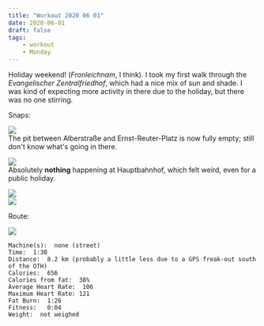 ```yaml
---
title: "Workout 2020 06 01"
date: 2020-06-01
draft: false
tags: 
    - workout
    - Monday
---
```

Holiday weekend!  (*Fronleichnam*, I think).    I took my first walk through the *Evangelischer Zentralfriedhof*, which had a nice mix of sun and shade.  I was kind of expecting more activity in there due to the holiday, but there was no one stirring.


Snaps:

![](/IMG_7786.JPG)  
The pit between Alberstraße and Ernst-Reuter-Platz is now fully empty; still don't know what's going in there.

![](/IMG_7810.JPG)  
Absolutely **nothing** happening at Hauptbahnhof, which felt weird, even for a public holiday.

![](/IMG_7811.JPG)  
![](/IMG_7813.JPG)  


Route:

![](/20200601.jpg)

```
Machine(s):  none (street)
Time:  1:30
Distance:  8.2 km (probably a little less due to a GPS freak-out south of the OTH)
Calories:  656
Calories from fat:  38%
Average Heart Rate:  106
Maximum Heart Rate: 121
Fat Burn:  1:26 
Fitness:   0:04
Weight:  not weighed
```


